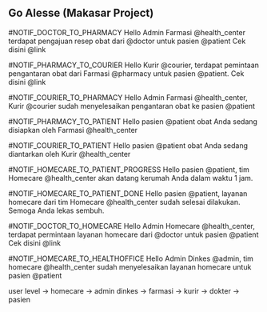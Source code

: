 ## Go Alesse (Makasar Project)

#NOTIF_DOCTOR_TO_PHARMACY
Hello Admin Farmasi @health_center terdapat pengajuan resep obat dari @doctor untuk pasien @patient Cek disini @link

#NOTIF_PHARMACY_TO_COURIER
Hello Kurir @courier, terdapat pemintaan pengantaran obat dari Farmasi @pharmacy untuk pasien @patient. Cek disini @link

#NOTIF_COURIER_TO_PHARMACY
Hello Admin Farmasi @health_center, Kurir @courier sudah menyelesaikan pengantaran obat ke pasien @patient

#NOTIF_PHARMACY_TO_PATIENT
Hello pasien @patient obat Anda sedang disiapkan oleh Farmasi @health_center

#NOTIF_COURIER_TO_PATIENT
Hello pasien @patient obat Anda sedang diantarkan oleh Kurir @health_center

#NOTIF_HOMECARE_TO_PATIENT_PROGRESS
Hello pasien @patient, tim Homecare @health_center akan datang kerumah Anda dalam waktu 1 jam.

#NOTIF_HOMECARE_TO_PATIENT_DONE
Hello pasien @patient, layanan homecare dari tim Homecare @health_center sudah selesai dilakukan. Semoga Anda lekas sembuh.

#NOTIF_DOCTOR_TO_HOMECARE
Hello Admin Homecare @health_center, terdapat permintaan layanan homecare dari @doctor untuk pasien @patient Cek disini @link

#NOTIF_HOMECARE_TO_HEALTHOFFICE
Hello Admin Dinkes @admin, tim homecare @health_center sudah menyelesaikan layanan homecare untuk pasien @patient

user level
-> homecare
-> admin dinkes
-> farmasi
-> kurir
-> dokter
-> pasien
